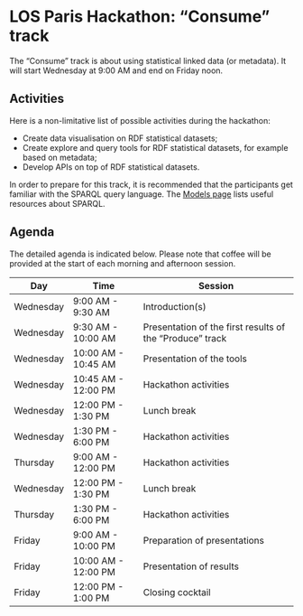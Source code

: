 # LOS Paris Hackathon: “Consume” track

The “Consume” track is about using statistical linked data (or metadata). It will start Wednesday at 9:00 AM and end on Friday noon.

## Activities

Here is a non-limitative list of possible activities during the hackathon:
  * Create data visualisation on RDF statistical datasets;
  * Create explore and query tools for RDF statistical datasets, for example based on metadata;
  * Develop APIs on top of RDF statistical datasets.

In order to prepare for this track, it is recommended that the participants get familiar with the SPARQL query language. The [Models page](../models/models-vocabularies.md) lists useful resources about SPARQL.

## Agenda

The detailed agenda is indicated below. Please note that coffee will be provided at the start of each morning and afternoon session.

| Day     | Time    | Session |
|---------|---------|---------|
| Wednesday | 9:00 AM - 9:30 AM | Introduction(s) |
| Wednesday | 9:30 AM - 10:00 AM | Presentation of the first results of the “Produce” track |
| Wednesday | 10:00 AM - 10:45 AM | Presentation of the tools |
| Wednesday | 10:45 AM - 12:00 PM | Hackathon activities |
| Wednesday | 12:00 PM - 1:30 PM | Lunch break |
| Wednesday | 1:30 PM - 6:00 PM | Hackathon activities |
| Thursday  | 9:00 AM - 12:00 PM | Hackathon activities |
| Wednesday | 12:00 PM - 1:30 PM | Lunch break |
| Thursday  | 1:30 PM - 6:00 PM | Hackathon activities |
| Friday    | 9:00 AM - 10:00 PM | Preparation of presentations |
| Friday    | 10:00 AM - 12:00 PM | Presentation of results |
| Friday    | 12:00 PM - 1:00 PM | Closing cocktail |
